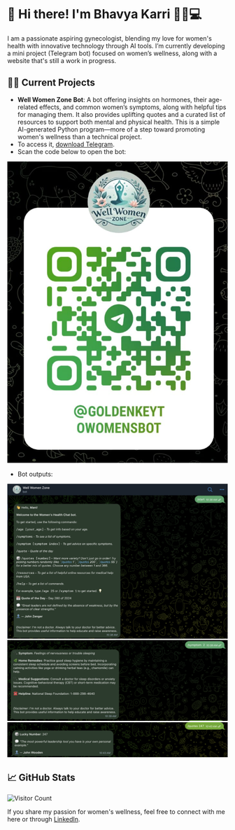 # 👋 Hi there! I'm Bhavya Karri 👩‍⚕️💻

I am a passionate aspiring gynecologist, blending my love for women's health with innovative technology through AI tools. I’m currently developing a mini project (Telegram bot) focused on women’s wellness, along with a website that's still a work in progress.

## 🔬🌐 Current Projects
- **Well Women Zone Bot**: A bot offering insights on hormones, their age-related effects, and common women’s symptoms, along with helpful tips for managing them. It also provides uplifting quotes and a curated list of resources to support both mental and physical health. This is a simple AI-generated Python program—more of a step toward promoting women's wellness than a technical project.
- To access it, <a href="https://telegram.org/apps" target="_blank">download Telegram</a>.
- Scan the code below to open the bot:
  
![Well Women Zone Bot](./botbarcode.png)

- Bot outputs:
  
![Home](./botscreenshot1.png)
![Symptom](./botscreenshot2.png)
![Quote](./botscreenshot3.png)
## 📈 GitHub Stats
![Visitor Count](https://komarev.com/ghpvc/?username=your-github-DigiDoc7277&color=blueviolet&style=flat-square)

If you share my passion for women's wellness, feel free to connect with me here or through [LinkedIn](https://www.linkedin.com/in/bkarri).
